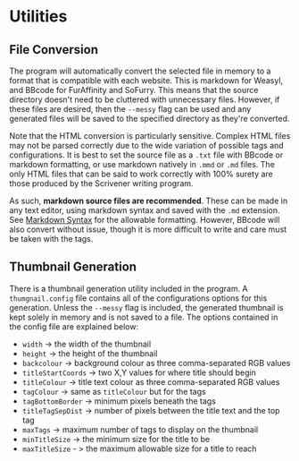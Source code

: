 # Utilities
## File Conversion
The program will automatically convert the selected file in memory to a format that is compatible with each website. This is markdown for Weasyl, and BBcode for FurAffinity and SoFurry. This means that the source directory doesn't need to be cluttered with unnecessary files. However, if these files are desired, then the `--messy` flag can be used and any generated files will be saved to the specified directory as they're converted.

Note that the HTML conversion is particularly sensitive. Complex HTML files may not be parsed correctly due to the wide variation of possible tags and configurations. It is best to set the source file as a `.txt` file with BBcode or markdown formatting, or use markdown natively in `.mmd` or `.md` files. The only HTML files that can be said to work correctly with 100% surety are those produced by the Scrivener writing program. 

As such, **markdown source files are recommended**. These can be made in any text editor, using markdown syntax and saved with the `.md` extension. See [Markdown Syntax](https://daringfireball.net/projects/markdown/syntax) for the allowable formatting. However, BBcode will also convert without issue, though it is more difficult to write and care must be taken with the tags.

## Thumbnail Generation
There is a thumbnail generation utility included in the program. A `thumgnail.config` file contains all of the configurations options for this generation. Unless the `--messy` flag is included, the generated thumbnail is kept solely in memory and is not saved to a file. The options contained in the config file are explained below:

- `width` -> the width of the thumbnail
- `height` -> the height of the thumbnail
- `backcolour` -> background colour as three comma-separated RGB values
- `titleStartCoords` -> two X,Y values for where title should begin
- `titleColour` -> title text colour as three comma-separated RGB values
- `tagColour` -> same as `titleColour` but for the tags
- `tagBottomBorder` -> minimum pixels beneath the tags
- `titleTagSepDist` -> number of pixels between the title text and the top tag
- `maxTags` -> maximum number of tags to display on the thumbnail
- `minTitleSize` -> the minimum size for the title to be
- `maxTitleSize` - > the maximum allowable size for a title to reach